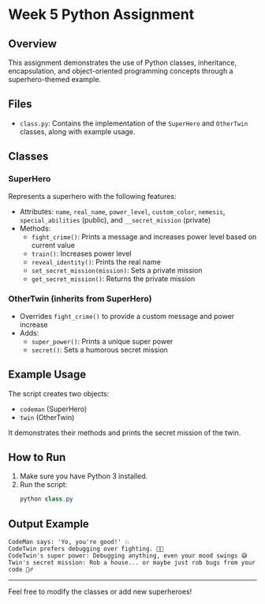 # Week 5 Python Assignment

## Overview
This assignment demonstrates the use of Python classes, inheritance, encapsulation, and object-oriented programming concepts through a superhero-themed example.

## Files
- `class.py`: Contains the implementation of the `SuperHero` and `OtherTwin` classes, along with example usage.

## Classes
### SuperHero
Represents a superhero with the following features:
- Attributes: `name`, `real_name`, `power_level`, `custom_color`, `nemesis`, `special_abilities` (public), and `__secret_mission` (private)
- Methods:
  - `fight_crime()`: Prints a message and increases power level based on current value
  - `train()`: Increases power level
  - `reveal_identity()`: Prints the real name
  - `set_secret_mission(mission)`: Sets a private mission
  - `get_secret_mission()`: Returns the private mission

### OtherTwin (inherits from SuperHero)
- Overrides `fight_crime()` to provide a custom message and power increase
- Adds:
  - `super_power()`: Prints a unique super power
  - `secret()`: Sets a humorous secret mission

## Example Usage
The script creates two objects:
- `codeman` (SuperHero)
- `twin` (OtherTwin)

It demonstrates their methods and prints the secret mission of the twin.

## How to Run
1. Make sure you have Python 3 installed.
2. Run the script:
   ```powershell
   python class.py
   ```

## Output Example
```
CodeMan says: 'Yo, you're good!' 💥
CodeTwin prefers debugging over fighting. 🐛🔧
CodeTwin's super power: Debugging anything, even your mood swings 😅
Twin's secret mission: Rob a house... or maybe just rob bugs from your code 🕵️‍♂️
```

---
Feel free to modify the classes or add new superheroes!
